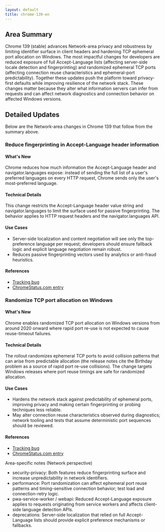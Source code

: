 ```yaml
---
layout: default
title: chrome-139-en
---
```


## Area Summary

Chrome 139 (stable) advances Network-area privacy and robustness by limiting identifier surface in client headers and hardening TCP ephemeral port allocation on Windows. The most impactful changes for developers are reduced exposure of full Accept-Language lists (affecting server-side locale detection and fingerprinting) and randomized ephemeral TCP ports (affecting connection reuse characteristics and ephemeral-port predictability). Together these updates push the platform toward privacy-first defaults while improving resilience of the network stack. These changes matter because they alter what information servers can infer from requests and can affect network diagnostics and connection behavior on affected Windows versions.

## Detailed Updates

Below are the Network-area changes in Chrome 139 that follow from the summary above.

### Reduce fingerprinting in Accept-Language header information

#### What's New
Chrome reduces how much information the Accept-Language header and navigator.languages expose: instead of sending the full list of a user's preferred languages on every HTTP request, Chrome sends only the user's most-preferred language.

#### Technical Details
This change restricts the Accept-Language header value string and navigator.languages to limit the surface used for passive fingerprinting. The behavior applies to HTTP request headers and the navigator.languages API.

#### Use Cases
- Server-side localization and content negotiation will see only the top-preference language per request; developers should ensure fallback logic and explicit language negotiation remain robust.
- Reduces passive fingerprinting vectors used by analytics or anti-fraud heuristics.

#### References
- [Tracking bug](https://issues.chromium.org/issues/1306905)
- [ChromeStatus.com entry](https://chromestatus.com/feature/5188040623390720)

### Randomize TCP port allocation on Windows

#### What's New
Chrome enables randomized TCP port allocation on Windows versions from around 2020 onward where rapid port re-use is not expected to cause reuse-timeout failures.

#### Technical Details
The rollout randomizes ephemeral TCP ports to avoid collision patterns that can arise from predictable allocation (the release notes cite the Birthday problem as a source of rapid port re-use collisions). The change targets Windows releases where port reuse timings are safe for randomized allocation.

#### Use Cases
- Hardens the network stack against predictability of ephemeral ports, improving privacy and making certain fingerprinting or probing techniques less reliable.
- May alter connection reuse characteristics observed during diagnostics; network tooling and tests that assume deterministic port sequences should be reviewed.

#### References
- [Tracking bug](https://issues.chromium.org/issues/40744069)
- [ChromeStatus.com entry](https://chromestatus.com/feature/5106900286570496)

Area-specific notes (Network perspective)
- security-privacy: Both features reduce fingerprinting surface and increase unpredictability in network identifiers.
- performance: Port randomization can affect ephemeral port reuse patterns and timing-sensitive connection behavior; test load and connection-retry logic.
- pwa-service-worker / webapi: Reduced Accept-Language exposure applies to requests originating from service workers and affects client-side language detection APIs.
- deprecations: Server-side localization that relied on full Accept-Language lists should provide explicit preference mechanisms or fallbacks.
